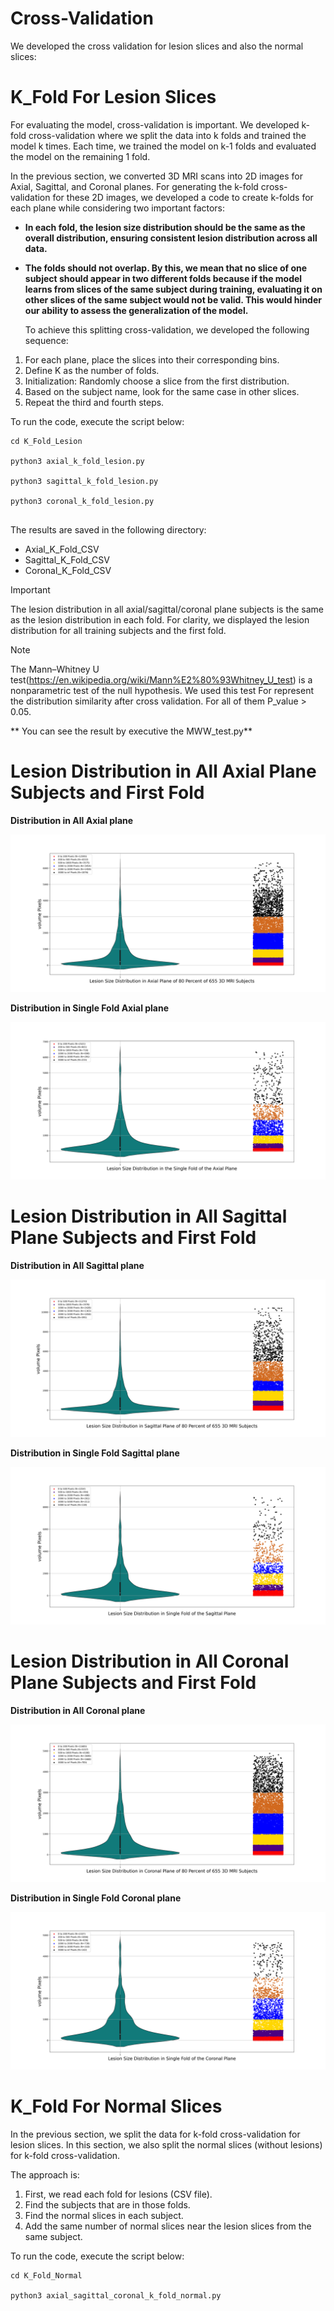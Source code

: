 # Cross-Validation

We developed the cross validation for lesion slices and also the normal slices:


# K_Fold For Lesion Slices

For evaluating the model, cross-validation is important. We developed k-fold cross-validation where we split the data into k folds and trained the model k times. 
Each time, we trained the model on k-1 folds and evaluated the model on the remaining 1 fold.

In the previous section, we converted 3D MRI scans into 2D images for Axial, Sagittal, and Coronal planes.
 For generating the k-fold cross-validation for these 2D images, we developed a code to create k-folds for each plane while considering two important factors:

- **In each fold, the lesion size distribution should be the same as the overall distribution, ensuring consistent lesion distribution across all data.**


- **The folds should not overlap. By this, we mean that no slice of one subject should appear in two different folds because if the model learns from slices of the
 same subject during training, evaluating it on other slices of the same subject would not be valid. This would hinder our ability to assess the generalization of the model.**




  To achieve this splitting cross-validation, we developed the following sequence:

 1. For each plane, place the slices into their corresponding bins.
 2. Define K as the number of folds.
 3. Initialization: Randomly choose a slice from the first distribution.
 4. Based on the subject name, look for the same case in other slices.
 5. Repeat the third and fourth steps.


To run the code, execute the script below:

``` 
cd K_Fold_Lesion

python3 axial_k_fold_lesion.py

python3 sagittal_k_fold_lesion.py 

python3 coronal_k_fold_lesion.py 
 

```
The results are saved in the following directory:

- Axial_K_Fold_CSV
- Sagittal_K_Fold_CSV
- Coronal_K_Fold_CSV

> [!IMPORTANT]
> The lesion distribution in all axial/sagittal/coronal plane subjects is the same as the lesion distribution in each fold.
> For clarity, we displayed the lesion distribution for all training subjects and the first fold.

> [!NOTE]
> The Mann–Whitney U test(https://en.wikipedia.org/wiki/Mann%E2%80%93Whitney_U_test)  is a nonparametric test of the null hypothesis. We used this test 
> For represent the distribution similarity after cross validation. For all of them P_value > 0.05.

** You can see the result by executive the MWW_test.py**



# Lesion Distribution in All Axial Plane Subjects and First Fold

**Distribution in All Axial plane**

![Figure](./figures/Lesion_information_in_Axial_Plane_of_80_Percent_of_665_3D_Subjects.png)
 


**Distribution in Single Fold Axial plane**

![Figure](./figures/Lesion_information_in_First_Fold_of_Axial_Plane.png)


# Lesion Distribution in All Sagittal Plane Subjects and First Fold


**Distribution in All Sagittal plane**

![Figure](./figures/Lesion_information_in_Sagittal_Plane_in_80_Percent_of_665_3D_Subjects.png)
 


**Distribution in Single Fold Sagittal plane**

![Figure](./figures/Lesion_information_in_First_Fold_of_Sagittal_Plane.png)





# Lesion Distribution in All Coronal Plane Subjects and First Fold


**Distribution in All Coronal plane**

![Figure](./figures/Lesion_information_in_Coronal_Plane_of_80_Percent_of_665_3D_Subjects.png)
 


**Distribution in Single Fold Coronal plane**

![Figure](./figures/Lesion_information_in_First_Fold_of_Coronal_Plane.png)







# K_Fold For Normal Slices

In the previous section, we split the data for k-fold cross-validation for lesion slices. In this section, we also split the normal slices (without lesions) for k-fold cross-validation.

The approach is:

1. First, we read each fold for lesions (CSV file).
2. Find the subjects that are in those folds.
3. Find the normal slices in each subject.
4. Add the same number of normal slices near the lesion slices from the same subject.







To run the code, execute the script below:

``` 
cd K_Fold_Normal

python3 axial_sagittal_coronal_k_fold_normal.py

```

